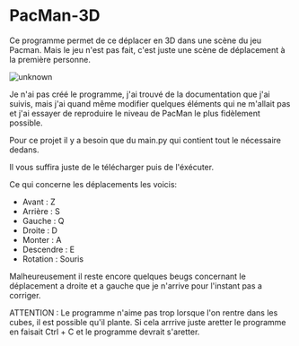 # PacMan-3D
Ce programme permet de ce déplacer en 3D dans une scène du jeu Pacman. Mais le jeu n'est pas fait, c'est juste une scène de déplacement à la première personne.


![unknown](https://user-images.githubusercontent.com/72353621/115008127-0c6d0680-9eab-11eb-8d04-48b844ffa7e9.png)


Je n'ai pas créé le programme, j'ai trouvé de la documentation que j'ai suivis, mais j'ai quand même modifier quelques éléments qui ne m'allait pas et j'ai essayer de reproduire le niveau de PacMan le plus fidèlement possible.


Pour ce projet il y a besoin que du main.py qui contient tout le nécessaire dedans. 

Il vous suffira juste de le télécharger puis de l'éxécuter.

Ce qui concerne les déplacements les voicis:
 - Avant : Z
 - Arrière : S
 - Gauche : Q
 - Droite : D
 - Monter : A
 - Descendre : E
 - Rotation : Souris

Malheureusement il reste encore quelques beugs concernant le déplacement a droite et a gauche que je n'arrive pour l'instant pas a corriger. 

ATTENTION : Le programme n'aime pas trop lorsque l'on rentre dans les cubes, il est possible qu'il plante. Si cela arrrive juste aretter le programme en faisait Ctrl + C et le programme devrait s'aretter.

